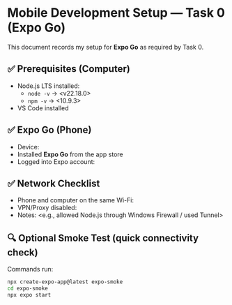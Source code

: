 # Mobile Development Setup — Task 0 (Expo Go)

This document records my setup for **Expo Go** as required by Task 0.

## ✅ Prerequisites (Computer)
- Node.js LTS installed:  
  - `node -v` → <v22.18.0>
  - `npm -v` → <10.9.3>
- VS Code installed

## ✅ Expo Go (Phone)
- Device: <Android>
- Installed **Expo Go** from the app store
- Logged into Expo account: <Yes>

## ✅ Network Checklist
- Phone and computer on the same Wi-Fi: <Yes>
- VPN/Proxy disabled: <Yes>
- Notes: <e.g., allowed Node.js through Windows Firewall / used Tunnel>

## 🔍 Optional Smoke Test (quick connectivity check)
Commands run:
```bash
npx create-expo-app@latest expo-smoke
cd expo-smoke
npx expo start
